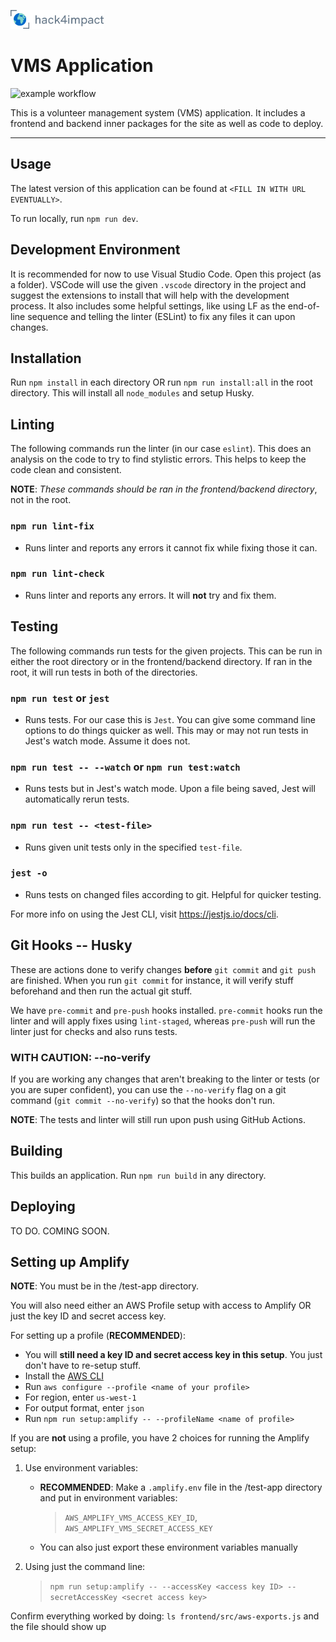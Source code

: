 <a href="https://uiuc.hack4impact.org"><img src="https://raw.githubusercontent.com/hack4impact-uiuc/uiuc.hack4impact.org/master/public/images/colored-logo.svg" alt="hack4impact logo" width="150"></a>

# VMS Application

![example workflow](https://github.com/hack4impact-calpoly/general-vms/actions/workflows/main.yml/badge.svg)

This is a volunteer management system (VMS) application. It includes a frontend and backend inner packages for the site as well as code to deploy.

<hr>

## Usage

The latest version of this application can be found at `<FILL IN WITH URL EVENTUALLY>`.

To run locally, run `npm run dev`.

## Development Environment

It is recommended for now to use Visual Studio Code. Open this project (as a folder). VSCode will use the given `.vscode` directory in the project and suggest the extensions to install that will help with the development process. It also includes some helpful settings, like using LF as the end-of-line sequence and telling the linter (ESLint) to fix any files it can upon changes.

## Installation

Run `npm install` in each directory OR run `npm run install:all` in the root directory. This will install all `node_modules` and setup Husky.

## Linting

The following commands run the linter (in our case `eslint`). This does an analysis on the code to try to find stylistic errors. This helps to keep the code clean and consistent.

**NOTE**: _These commands should be ran in the frontend/backend directory_, not in the root.

### `npm run lint-fix`

- Runs linter and reports any errors it cannot fix while fixing those it can.

### `npm run lint-check`

- Runs linter and reports any errors. It will **not** try and fix them.

## Testing

The following commands run tests for the given projects. This can be run in either the root directory or in the frontend/backend directory. If ran in the root, it will run tests in both of the directories.

### `npm run test` or `jest`

- Runs tests. For our case this is `Jest`. You can give some command line options to do things quicker as well. This may or may not run tests in Jest's watch mode. Assume it does not.

### `npm run test -- --watch` or `npm run test:watch`

- Runs tests but in Jest's watch mode. Upon a file being saved, Jest will automatically rerun tests.

### `npm run test -- <test-file>`

- Runs given unit tests only in the specified `test-file`.

### `jest -o`

- Runs tests on changed files according to git. Helpful for quicker testing.

For more info on using the Jest CLI, visit https://jestjs.io/docs/cli.

## Git Hooks -- Husky

These are actions done to verify changes **before** `git commit` and `git push` are finished. When you run `git commit` for instance, it will verify stuff beforehand and then run the actual git stuff.

We have `pre-commit` and `pre-push` hooks installed. `pre-commit` hooks run the linter and will apply fixes using `lint-staged`, whereas `pre-push` will run the linter just for checks and also runs tests.

### WITH CAUTION: --no-verify

If you are working any changes that aren't breaking to the linter or tests (or you are super confident), you can use the `--no-verify` flag on a git command (`git commit --no-verify`) so that the hooks don't run.

**NOTE**: The tests and linter will still run upon push using GitHub Actions.

## Building

This builds an application. Run `npm run build` in any directory.

## Deploying

TO DO. COMING SOON.

## Setting up Amplify

**NOTE**: You must be in the /test-app directory.

You will also need either an AWS Profile setup with access to Amplify OR just the key ID and secret access key.

For setting up a profile (**RECOMMENDED**):

- You will **still need a key ID and secret access key in this setup**. You just don't have to re-setup stuff.
- Install the [AWS CLI](https://docs.aws.amazon.com/cli/latest/userguide/getting-started-install.html)
- Run `aws configure --profile <name of your profile>`
- For region, enter `us-west-1`
- For output format, enter `json`
- Run `npm run setup:amplify -- --profileName <name of profile>`

If you are **not** using a profile, you have 2 choices for running the Amplify setup:

1.  Use environment variables:

    - **RECOMMENDED**: Make a `.amplify.env` file in the /test-app directory and put in environment variables:
      > `AWS_AMPLIFY_VMS_ACCESS_KEY_ID`,` AWS_AMPLIFY_VMS_SECRET_ACCESS_KEY`
    - You can also just export these environment variables manually

2.  Using just the command line:
    > `npm run setup:amplify -- --accessKey <access key ID> --secretAccessKey <secret access key>`

Confirm everything worked by doing: `ls frontend/src/aws-exports.js` and the file should show up
